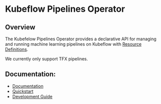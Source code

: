 # Kubeflow Pipelines Operator

## Overview

The Kubefelow Pipelines Operator provides a declarative API for managing and running machine learning pipelines on Kubeflow with [Resource Definitions](https://kubernetes.io/docs/concepts/extend-kubernetes/api-extension/custom-resources/).

We currently only support TFX pipelines.

## Documentation:

- [Documentation](docs)
- [Quickstart](docs/quickstart)
- [Development Guide](docs/development)
